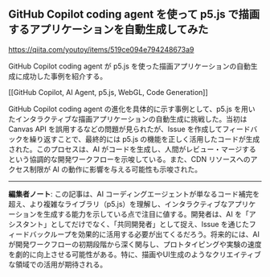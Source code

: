 ## GitHub Copilot coding agent を使って p5.js で描画するアプリケーションを自動生成してみた

https://qiita.com/youtoy/items/519ce094e794248673a9

GitHub Copilot coding agent が p5.js を使った描画アプリケーションの自動生成に成功した事例を紹介する。

[[GitHub Copilot, AI Agent, p5.js, WebGL, Code Generation]]

GitHub Copilot coding agent の進化を具体的に示す事例として、p5.js を用いたインタラクティブな描画アプリケーションの自動生成に挑戦した。当初は Canvas API を誤用するなどの問題が見られたが、Issue を作成してフィードバックを繰り返すことで、最終的には p5.js の機能を正しく活用したコードが生成された。このプロセスは、AI がコードを生成し、人間がレビュー・マージするという協調的な開発ワークフローを示唆している。また、CDN リソースへのアクセス制限が AI の動作に影響を与える可能性も示唆された。

---

**編集者ノート**: この記事は、AI コーディングエージェントが単なるコード補完を超え、より複雑なライブラリ（p5.js）を理解し、インタラクティブなアプリケーションを生成する能力を示している点で注目に値する。開発者は、AI を「アシスタント」としてだけでなく、「共同開発者」として捉え、Issue を通じたフィードバックループを効果的に活用する必要が出てくるだろう。将来的には、AI が開発ワークフローの初期段階から深く関与し、プロトタイピングや実験の速度を劇的に向上させる可能性がある。特に、描画やUI生成のようなクリエイティブな領域での活用が期待される。
